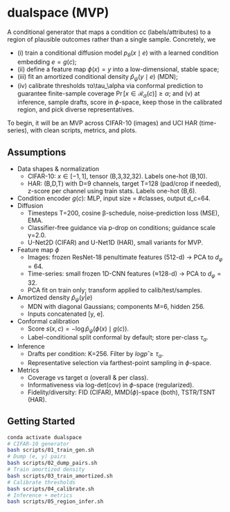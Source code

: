 # dualspace (MVP)


A conditional generator that maps a condition cc (labels/attributes) to a region of plausible outcomes rather than a single sample. Concretely, we 

- (i) train a conditional diffusion model $p_\theta(x\mid e)$ with a learned condition embedding $e=g(c)$;
- (ii) define a feature map $\phi(x)=y$ into a low-dimensional, stable space;
- (iii) fit an amortized conditional density $\hat p_\psi(y\mid e)$ (MDN);
- (iv) calibrate thresholds τα\tau_\alpha via conformal prediction to guarantee finite-sample coverage $\Pr[x\in \mathcal R_\alpha(c)]\ge \alpha$; and (v) at inference, sample drafts, score in $\phi$-space, keep those in the calibrated region, and pick diverse representatives.

To begin, it will be an MVP across CIFAR-10 (images) and UCI HAR (time-series), with clean scripts, metrics, and plots.


## Assumptions
 - Data shapes & normalization
    - CIFAR-10: $x ∈ [-1,1]$, tensor (B,3,32,32). Labels one-hot (B,10).
    - HAR: (B,D,T) with D=9 channels, target T=128 (pad/crop if needed), z-score per channel using train stats. Labels one-hot (B,6).
- Condition encoder $g(c)$: MLP, input size = #classes, output d_c=64.
- Diffusion
    - Timesteps T=200, cosine β-schedule, noise-prediction loss (MSE), EMA.
    - Classifier-free guidance via p-drop on conditions; guidance scale γ=2.0.
    - U-Net2D (CIFAR) and U-Net1D (HAR), small variants for MVP.
- Feature map $\phi$
    - Images: frozen ResNet-18 penultimate features (512-d) → PCA to $d_φ=64$.
    - Time-series: small frozen 1D-CNN features (≈128-d) → PCA to $d_φ=32$.
    - PCA fit on train only; transform applied to calib/test/samples.
- Amortized density $\hat p_\psi(y|e)$
    - MDN with diagonal Gaussians; components M=6, hidden 256.
    - Inputs concatenated [y, e].
- Conformal calibration
    - Score $s(x,c)= -\log \hat p_\psi(\phi(x)\mid g(c))$.
    - Label-conditional split conformal by default; store per-class $\tau_\alpha$.
- Inference
    - Drafts per condition: K=256. Filter by $log p̂ ≥ τ_α$.
    - Representative selection via farthest-point sampling in $\phi$-space.
- Metrics
    - Coverage vs target α (overall & per class).
    - Informativeness via log-det(cov) in $\phi$-space (regularized).
    - Fidelity/diversity: FID (CIFAR), MMD($\phi$)-space (both), TSTR/TSNT (HAR).


## Getting Started


```bash
conda activate dualspace
# CIFAR-10 generator
bash scripts/01_train_gen.sh
# Dump (e, y) pairs
bash scripts/02_dump_pairs.sh
# Train amortized density
bash scripts/03_train_amortized.sh
# Calibrate thresholds
bash scripts/04_calibrate.sh
# Inference + metrics
bash scripts/05_region_infer.sh